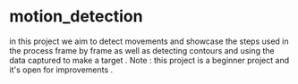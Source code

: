 # motion_detection
in this project we aim to detect movements and showcase the steps used in the process frame by frame as well as detecting contours and using the data captured to make a target .
Note : this project is a beginner project and it's open for improvements .
